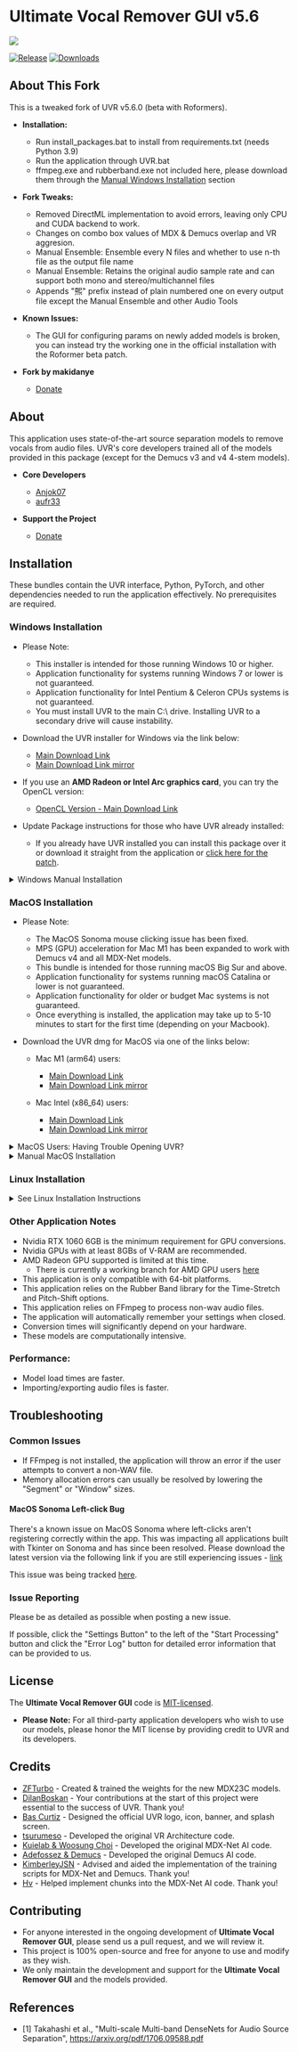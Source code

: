 # Ultimate Vocal Remover GUI v5.6
<img src="https://raw.githubusercontent.com/Anjok07/ultimatevocalremovergui/master/gui_data/img/UVR_v5.6.png?raw=true" />

[![Release](https://img.shields.io/github/release/anjok07/ultimatevocalremovergui.svg)](https://github.com/anjok07/ultimatevocalremovergui/releases/latest)
[![Downloads](https://img.shields.io/github/downloads/anjok07/ultimatevocalremovergui/total.svg)](https://github.com/anjok07/ultimatevocalremovergui/releases)

## About This Fork

This is a tweaked fork of UVR v5.6.0 (beta with Roformers).

- **Installation:**
    - Run install_packages.bat to install from requirements.txt (needs Python 3.9)
    - Run the application through UVR.bat
    - ffmpeg.exe and rubberband.exe not included here, please download them through the [Manual Windows Installation](https://github.com/listra92/ultimatevocalremovergui#manual-windows-installation) section

- **Fork Tweaks:**
    - Removed DirectML implementation to avoid errors, leaving only CPU and CUDA backend to work.
    - Changes on combo box values of MDX & Demucs overlap and VR aggresion.
    - Manual Ensemble: Ensemble every N files and whether to use n-th file as the output file name
    - Manual Ensemble: Retains the original audio sample rate and can support both mono and stereo/multichannel files
    - Appends "𤋮" prefix instead of plain numbered one on every output file except the Manual Ensemble and other Audio Tools

- **Known Issues:**
    - The GUI for configuring params on newly added models is broken, you can instead try the working one in the official installation with the Roformer beta patch.

- **Fork by makidanye**
    - [Donate](https://ko-fi.com/makidanye)

## About

This application uses state-of-the-art source separation models to remove vocals from audio files. UVR's core developers trained all of the models provided in this package (except for the Demucs v3 and v4 4-stem models).

- **Core Developers**
    - [Anjok07](https://github.com/anjok07)
    - [aufr33](https://github.com/aufr33)

- **Support the Project**
    - [Donate](https://www.buymeacoffee.com/uvr5)

## Installation

These bundles contain the UVR interface, Python, PyTorch, and other dependencies needed to run the application effectively. No prerequisites are required.

### Windows Installation

- Please Note:
    - This installer is intended for those running Windows 10 or higher. 
    - Application functionality for systems running Windows 7 or lower is not guaranteed.
    - Application functionality for Intel Pentium & Celeron CPUs systems is not guaranteed.
    - You must install UVR to the main C:\ drive. Installing UVR to a secondary drive will cause instability.

- Download the UVR installer for Windows via the link below:
    - [Main Download Link](https://github.com/Anjok07/ultimatevocalremovergui/releases/download/v5.6/UVR_v5.6.0_setup.exe)
    - [Main Download Link mirror](https://www.mediafire.com/file_premium/jiatpgp0ljou52p/UVR_v5.6.0_setup.exe/file)
- If you use an **AMD Radeon or Intel Arc graphics card**, you can try the OpenCL version:
    - [OpenCL Version - Main Download Link](https://github.com/Anjok07/ultimatevocalremovergui/releases/download/v5.6/UVR_v5.6.0_setup_opencl.exe)
- Update Package instructions for those who have UVR already installed:
    - If you already have UVR installed you can install this package over it or download it straight from the application or [click here for the patch](https://github.com/Anjok07/ultimatevocalremovergui/releases/download/v5.6/UVR_Patch_10_6_23_4_27.exe).

<details id="WindowsManual">
  <summary>Windows Manual Installation</summary>

### Manual Windows Installation

- Download and extract the repository [here](https://github.com/Anjok07/ultimatevocalremovergui/archive/refs/heads/master.zip)
- Download and install Python [here](https://www.python.org/ftp/python/3.9.8/python-3.9.8-amd64.exe)
   - Make sure to check "Add python.exe to PATH" during the install
- Run the following commands from the extracted repo directory:

```
python.exe -m pip install -r requirements.txt
```

If you have a compatible Nvidia GPU, run the following command:

```
python.exe -m pip install --upgrade torch --extra-index-url https://download.pytorch.org/whl/cu117
```

If you do not have FFmpeg or Rubber Band installed and want to avoid going through the process of installing them the long way, follow the instructions below.

**FFmpeg Installation**

- Download the precompiled build [here](https://www.gyan.dev/ffmpeg/builds/ffmpeg-release-essentials.zip)
- From the archive, extract the following file to the UVR application directory:
   - ```ffmpeg-5.1.2-essentials_build/bin/ffmpeg.exe```

**Rubber Band Installation**

In order to use the Time Stretch or Change Pitch tool, you'll need Rubber Band.

- Download the precompiled build [here](https://breakfastquay.com/files/releases/rubberband-3.1.2-gpl-executable-windows.zip)
- From the archive, extract the following files to the UVR application directory:
   - ```rubberband-3.1.2-gpl-executable-windows/rubberband.exe```
   - ```rubberband-3.1.2-gpl-executable-windows/sndfile.dll```

</details>

### MacOS Installation
- Please Note:
    - The MacOS Sonoma mouse clicking issue has been fixed.
    - MPS (GPU) acceleration for Mac M1 has been expanded to work with Demucs v4 and all MDX-Net models.
    - This bundle is intended for those running macOS Big Sur and above.
    - Application functionality for systems running macOS Catalina or lower is not guaranteed.
    - Application functionality for older or budget Mac systems is not guaranteed.
    - Once everything is installed, the application may take up to 5-10 minutes to start for the first time (depending on your Macbook).

- Download the UVR dmg for MacOS via one of the links below:
    - Mac M1 (arm64) users:
       - [Main Download Link](https://github.com/Anjok07/ultimatevocalremovergui/releases/download/v5.6/Ultimate_Vocal_Remover_v5_6_MacOS_arm64.dmg)
       - [Main Download Link mirror](https://www.mediafire.com/file_premium/u3rk54wsqadpy93/Ultimate_Vocal_Remover_v5_6_MacOS_arm64.dmg/file)

    - Mac Intel (x86_64) users:
       - [Main Download Link](https://github.com/Anjok07/ultimatevocalremovergui/releases/download/v5.6/Ultimate_Vocal_Remover_v5_6_MacOS_x86_64.dmg)
       - [Main Download Link mirror](https://www.mediafire.com/file_premium/2gf1werx5ly5ylz/Ultimate_Vocal_Remover_v5_6_MacOS_x86_64.dmg/file)

<details id="CannotOpen">
  <summary>MacOS Users: Having Trouble Opening UVR?</summary>

> Due to Apples strict application security, you may need to follow these steps to open UVR.
>
> First, run the following command via Terminal.app to allow applications to run from all sources (it's recommended that you re-enable this once UVR opens properly.)
> 
> ```bash
> sudo spctl --master-disable
> ```
> 
> Second, run the following command to bypass Notarization: 
> 
> ```bash
> sudo xattr -rd com.apple.quarantine /Applications/Ultimate\ Vocal\ Remover.app
> ```

</details>

<details id="MacInstall">
  <summary>Manual MacOS Installation</summary>

### Manual MacOS Installation

- Download and save this repository [here](https://github.com/Anjok07/ultimatevocalremovergui/archive/refs/heads/master.zip)
- Download and install Python 3.10 [here](https://www.python.org/ftp/python/3.10.9/python-3.10.9-macos11.pkg)
- From the saved directory run the following - 

```
pip3 install -r requirements.txt
```

- If your Mac is running with an M1, please run the following command next. If not, skip this step. - 

```
cp /Library/Frameworks/Python.framework/Versions/3.10/lib/python3.10/site-packages/_soundfile_data/libsndfile_arm64.dylib /Library/Frameworks/Python.framework/Versions/3.10/lib/python3.10/site-packages/_soundfile_data/libsndfile.dylib
```

**FFmpeg Installation**

- Once everything is done installing, download the correct FFmpeg binary for your system [here](http://www.osxexperts.net) and place it into the main application directory.

**Rubber Band Installation**

In order to use the Time Stretch or Change Pitch tool, you'll need Rubber Band.

- Download the precompiled build [here](https://breakfastquay.com/files/releases/rubberband-3.1.2-gpl-executable-windows.zip)
- From the archive, extract the following files to the UVR/lib_v5 application directory:
   - ```rubberband-3.1.2-gpl-executable-macos/rubberband```

This process has been tested on a MacBook Pro 2021 (using M1) and a MacBook Air 2017 and is confirmed to be working on both.

</details>

### Linux Installation

<details id="LinuxInstall">
  <summary>See Linux Installation Instructions</summary>

<br />
    
**These install instructions are for Debian & Arch based Linux systems.**

- Download and save this repository [here](https://github.com/Anjok07/ultimatevocalremovergui/archive/refs/heads/master.zip)
- From the saved directory run the following commands in this order- 

**For Debian Based (Ubuntu, Mint, etc.):**
```
sudo apt update && sudo apt upgrade
sudo apt-get update
sudo apt install ffmpeg
sudo apt install python3-pip
sudo apt-get -y install python3-tk
pip3 install -r requirements.txt
python3 UVR.py
```

**For Arch Based (EndeavourOS):**
```
sudo pacman -Syu
sudo pacman -Sy
sudo pacman -S python-pip
sudo pacman -S --noconfirm tk
sudo pacman -S ffmpeg
```

To bypass environment setup and proceed with the installation, use:

- Take caution; this modifies system files.

```
sudo rm /usr/lib/python3.11/EXTERNALLY-MANAGED
```

Then proceed with the following in order:

```
chmod +x install_packages.sh
./install_packages.sh
python UVR.py
```

</details>

### Other Application Notes
- Nvidia RTX 1060 6GB is the minimum requirement for GPU conversions.
- Nvidia GPUs with at least 8GBs of V-RAM are recommended.
- AMD Radeon GPU supported is limited at this time.
   - There is currently a working branch for AMD GPU users [here](https://github.com/Anjok07/ultimatevocalremovergui/tree/v5.6-amd-gpu)
- This application is only compatible with 64-bit platforms. 
- This application relies on the Rubber Band library for the Time-Stretch and Pitch-Shift options.
- This application relies on FFmpeg to process non-wav audio files.
- The application will automatically remember your settings when closed.
- Conversion times will significantly depend on your hardware. 
- These models are computationally intensive. 

### Performance:
- Model load times are faster.
- Importing/exporting audio files is faster.

## Troubleshooting

### Common Issues

- If FFmpeg is not installed, the application will throw an error if the user attempts to convert a non-WAV file.
- Memory allocation errors can usually be resolved by lowering the "Segment" or "Window" sizes.

#### MacOS Sonoma Left-click Bug
There's a known issue on MacOS Sonoma where left-clicks aren't registering correctly within the app. This was impacting all applications built with Tkinter on Sonoma and has since been resolved. Please download the latest version via the following link if you are still experiencing issues - [link](https://github.com/Anjok07/ultimatevocalremovergui/releases/tag/v5.6)

This issue was being tracked [here](https://github.com/Anjok07/ultimatevocalremovergui/issues/840).

### Issue Reporting

Please be as detailed as possible when posting a new issue. 

If possible, click the "Settings Button" to the left of the "Start Processing" button and click the "Error Log" button for detailed error information that can be provided to us.

## License

The **Ultimate Vocal Remover GUI** code is [MIT-licensed](LICENSE). 

- **Please Note:** For all third-party application developers who wish to use our models, please honor the MIT license by providing credit to UVR and its developers.

## Credits
- [ZFTurbo](https://github.com/ZFTurbo) - Created & trained the weights for the new MDX23C models. 
- [DilanBoskan](https://github.com/DilanBoskan) - Your contributions at the start of this project were essential to the success of UVR. Thank you!
- [Bas Curtiz](https://www.youtube.com/user/bascurtiz) - Designed the official UVR logo, icon, banner, and splash screen.
- [tsurumeso](https://github.com/tsurumeso) - Developed the original VR Architecture code. 
- [Kuielab & Woosung Choi](https://github.com/kuielab) - Developed the original MDX-Net AI code. 
- [Adefossez & Demucs](https://github.com/facebookresearch/demucs) - Developed the original Demucs AI code. 
- [KimberleyJSN](https://github.com/KimberleyJensen) - Advised and aided the implementation of the training scripts for MDX-Net and Demucs. Thank you!
- [Hv](https://github.com/NaJeongMo/Colab-for-MDX_B) - Helped implement chunks into the MDX-Net AI code. Thank you!

## Contributing

- For anyone interested in the ongoing development of **Ultimate Vocal Remover GUI**, please send us a pull request, and we will review it. 
- This project is 100% open-source and free for anyone to use and modify as they wish. 
- We only maintain the development and support for the **Ultimate Vocal Remover GUI** and the models provided. 

## References
- [1] Takahashi et al., "Multi-scale Multi-band DenseNets for Audio Source Separation", https://arxiv.org/pdf/1706.09588.pdf
